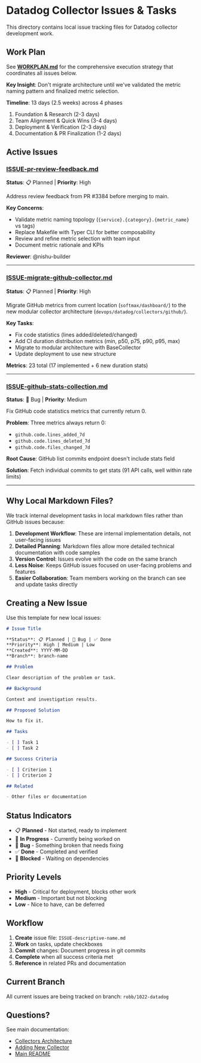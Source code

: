 # Datadog Collector Issues & Tasks

This directory contains local issue tracking files for Datadog collector development work.

## Work Plan

See **[WORKPLAN.md](WORKPLAN.md)** for the comprehensive execution strategy that coordinates all issues below.

**Key Insight**: Don't migrate architecture until we've validated the metric naming pattern and finalized metric selection.

**Timeline**: 13 days (2.5 weeks) across 4 phases
1. Foundation & Research (2-3 days)
2. Team Alignment & Quick Wins (3-4 days)
3. Deployment & Verification (2-3 days)
4. Documentation & PR Finalization (1-2 days)

## Active Issues

### [ISSUE-pr-review-feedback.md](ISSUE-pr-review-feedback.md)
**Status**: 📋 Planned | **Priority**: High

Address review feedback from PR #3384 before merging to main.

**Key Concerns**:
- Validate metric naming topology (`{service}.{category}.{metric_name}` vs tags)
- Replace Makefile with Typer CLI for better composability
- Review and refine metric selection with team input
- Document metric rationale and KPIs

**Reviewer**: @nishu-builder

---

### [ISSUE-migrate-github-collector.md](ISSUE-migrate-github-collector.md)
**Status**: 📋 Planned | **Priority**: High

Migrate GitHub metrics from current location (`softmax/dashboard/`) to the new modular collector architecture (`devops/datadog/collectors/github/`).

**Key Tasks**:
- Fix code statistics (lines added/deleted/changed)
- Add CI duration distribution metrics (min, p50, p75, p90, p95, max)
- Migrate to modular architecture with BaseCollector
- Update deployment to use new structure

**Metrics**: 23 total (17 implemented + 6 new duration stats)

---

### [ISSUE-github-stats-collection.md](ISSUE-github-stats-collection.md)
**Status**: 🐛 Bug | **Priority**: Medium

Fix GitHub code statistics metrics that currently return 0.

**Problem**: Three metrics always return 0:
- `github.code.lines_added_7d`
- `github.code.lines_deleted_7d`
- `github.code.files_changed_7d`

**Root Cause**: GitHub list commits endpoint doesn't include stats field

**Solution**: Fetch individual commits to get stats (91 API calls, well within rate limits)

---

## Why Local Markdown Files?

We track internal development tasks in local markdown files rather than GitHub issues because:

1. **Development Workflow**: These are internal implementation details, not user-facing issues
2. **Detailed Planning**: Markdown files allow more detailed technical documentation with code samples
3. **Version Control**: Issues evolve with the code on the same branch
4. **Less Noise**: Keeps GitHub issues focused on user-facing problems and features
5. **Easier Collaboration**: Team members working on the branch can see and update tasks directly

## Creating a New Issue

Use this template for new local issues:

```markdown
# Issue Title

**Status**: 📋 Planned | 🐛 Bug | ✅ Done
**Priority**: High | Medium | Low
**Created**: YYYY-MM-DD
**Branch**: branch-name

## Problem

Clear description of the problem or task.

## Background

Context and investigation results.

## Proposed Solution

How to fix it.

## Tasks

- [ ] Task 1
- [ ] Task 2

## Success Criteria

- [ ] Criterion 1
- [ ] Criterion 2

## Related

- Other files or documentation
```

## Status Indicators

- 📋 **Planned** - Not started, ready to implement
- 🚧 **In Progress** - Currently being worked on
- 🐛 **Bug** - Something broken that needs fixing
- ✅ **Done** - Completed and verified
- 🔄 **Blocked** - Waiting on dependencies

## Priority Levels

- **High** - Critical for deployment, blocks other work
- **Medium** - Important but not blocking
- **Low** - Nice to have, can be deferred

## Workflow

1. **Create** issue file: `ISSUE-descriptive-name.md`
2. **Work** on tasks, update checkboxes
3. **Commit** changes: Document progress in git commits
4. **Complete** when all success criteria met
5. **Reference** in related PRs and documentation

## Current Branch

All current issues are being tracked on branch: `robb/1022-datadog`

## Questions?

See main documentation:
- [Collectors Architecture](docs/COLLECTORS_ARCHITECTURE.md)
- [Adding New Collector](docs/ADDING_NEW_COLLECTOR.md)
- [Main README](README.md)
